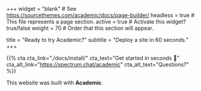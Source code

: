 +++
widget = "blank"  # See https://sourcethemes.com/academic/docs/page-builder/
headless = true  # This file represents a page section.
active = true  # Activate this widget? true/false
weight = 70  # Order that this section will appear.

title = "Ready to try Academic?"
subtitle = "Deploy a site in 60 seconds."
+++

{{% cta cta_link="./docs/install/" cta_text="Get started in seconds :rocket:" cta_alt_link="https://spectrum.chat/academic" cta_alt_text="Questions?" %}}

This website was built with **Academic**.
